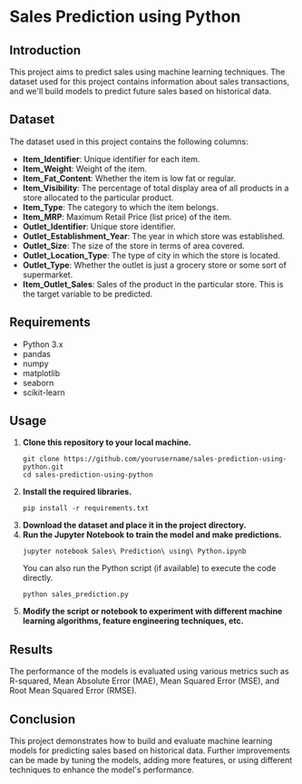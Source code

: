 <h1>Sales Prediction using Python</h1>

<h2>Introduction</h2>
<p>
    This project aims to predict sales using machine learning techniques. The dataset used for this project contains information about sales transactions, and we'll build models to predict future sales based on historical data.
</p>

<h2>Dataset</h2>
<p>
    The dataset used in this project contains the following columns:
</p>
<ul>
    <li><strong>Item_Identifier</strong>: Unique identifier for each item.</li>
    <li><strong>Item_Weight</strong>: Weight of the item.</li>
    <li><strong>Item_Fat_Content</strong>: Whether the item is low fat or regular.</li>
    <li><strong>Item_Visibility</strong>: The percentage of total display area of all products in a store allocated to the particular product.</li>
    <li><strong>Item_Type</strong>: The category to which the item belongs.</li>
    <li><strong>Item_MRP</strong>: Maximum Retail Price (list price) of the item.</li>
    <li><strong>Outlet_Identifier</strong>: Unique store identifier.</li>
    <li><strong>Outlet_Establishment_Year</strong>: The year in which store was established.</li>
    <li><strong>Outlet_Size</strong>: The size of the store in terms of area covered.</li>
    <li><strong>Outlet_Location_Type</strong>: The type of city in which the store is located.</li>
    <li><strong>Outlet_Type</strong>: Whether the outlet is just a grocery store or some sort of supermarket.</li>
    <li><strong>Item_Outlet_Sales</strong>: Sales of the product in the particular store. This is the target variable to be predicted.</li>
</ul>

<h2>Requirements</h2>
<ul>
    <li>Python 3.x</li>
    <li>pandas</li>
    <li>numpy</li>
    <li>matplotlib</li>
    <li>seaborn</li>
    <li>scikit-learn</li>
</ul>

<h2>Usage</h2>
<ol>
    <li><strong>Clone this repository to your local machine.</strong></li>
    <pre><code>git clone https://github.com/yourusername/sales-prediction-using-python.git
cd sales-prediction-using-python</code></pre>
    <li><strong>Install the required libraries.</strong></li>
    <pre><code>pip install -r requirements.txt</code></pre>
    <li><strong>Download the dataset and place it in the project directory.</strong></li>
    <li><strong>Run the Jupyter Notebook to train the model and make predictions.</strong></li>
    <pre><code>jupyter notebook Sales\ Prediction\ using\ Python.ipynb</code></pre>
    <p>You can also run the Python script (if available) to execute the code directly.</p>
    <pre><code>python sales_prediction.py</code></pre>
    <li><strong>Modify the script or notebook to experiment with different machine learning algorithms, feature engineering techniques, etc.</strong></li>
</ol>

<h2>Results</h2>
<p>
    The performance of the models is evaluated using various metrics such as R-squared, Mean Absolute Error (MAE), Mean Squared Error (MSE), and Root Mean Squared Error (RMSE).
</p>

<h2>Conclusion</h2>
<p>
    This project demonstrates how to build and evaluate machine learning models for predicting sales based on historical data. Further improvements can be made by tuning the models, adding more features, or using different techniques to enhance the model's performance.
</p>



